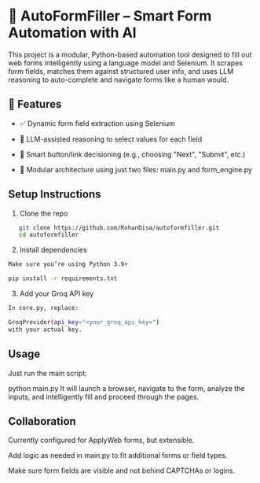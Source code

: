 # 🧠 AutoFormFiller – Smart Form Automation with AI
This project is a modular, Python-based automation tool designed to fill out web forms intelligently using a language model and Selenium. It scrapes form fields, matches them against structured user info, and uses LLM reasoning to auto-complete and navigate forms like a human would.

## 🚀 Features
- ✅ Dynamic form field extraction using Selenium

- 🧠 LLM-assisted reasoning to select values for each field

- 🎯 Smart button/link decisioning (e.g., choosing "Next", "Submit", etc.)

- 🧩 Modular architecture using just two files: main.py and form_engine.py

## Setup Instructions

1. Clone the repo

 ```bash
    git clone https://github.com/RohanDisa/autoformfiller.git
    cd autoformfiller
```

2. Install dependencies
```bash
Make sure you’re using Python 3.9+

pip install -r requirements.txt
```

3. Add your Groq API key
```bash
In core.py, replace:

GroqProvider(api_key="<your_groq_api_key>")
with your actual key.
```

## Usage

Just run the main script:

python main.py
It will launch a browser, navigate to the form, analyze the inputs, and intelligently fill and proceed through the pages.

## Collaboration
Currently configured for ApplyWeb forms, but extensible.

Add logic as needed in main.py to fit additional forms or field types.

Make sure form fields are visible and not behind CAPTCHAs or logins.


